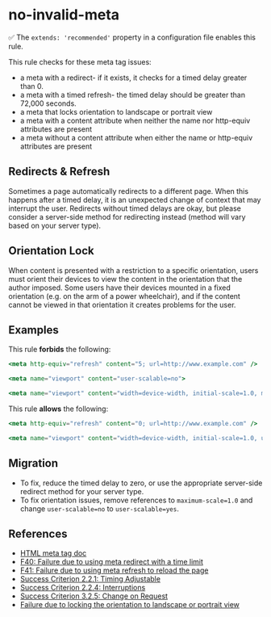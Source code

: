 # no-invalid-meta

✅ The `extends: 'recommended'` property in a configuration file enables this rule.

This rule checks for these meta tag issues:

- a meta with a redirect- if it exists, it checks for a timed delay greater than 0.
- a meta with a timed refresh- the timed delay should be greater than 72,000 seconds.
- a meta that locks orientation to landscape or portrait view
- a meta with a content attribute when neither the name nor http-equiv attributes are present
- a meta without a content attribute when either the name or http-equiv attributes are present

## Redirects & Refresh

Sometimes a page automatically redirects to a different page. When this happens after a timed delay, it is an unexpected change of context that may interrupt the user. Redirects without timed delays are okay, but please consider a server-side method for redirecting instead (method will vary based on your server type).

## Orientation Lock

When content is presented with a restriction to a specific orientation, users must orient their devices to view the content in the orientation that the author imposed. Some users have their devices mounted in a fixed orientation (e.g. on the arm of a power wheelchair), and if the content cannot be viewed in that orientation it creates problems for the user.

## Examples

This rule **forbids** the following:

```hbs
<meta http-equiv="refresh" content="5; url=http://www.example.com" />
```

```hbs
<meta name="viewport" content="user-scalable=no">
```

```hbs
<meta name="viewport" content="width=device-width, initial-scale=1.0, maximum-scale=1.0">
```

This rule **allows** the following:

```hbs
<meta http-equiv="refresh" content="0; url=http://www.example.com" />
```

```hbs
<meta name="viewport" content="width=device-width, initial-scale=1.0, user-scalable=yes">
```

## Migration

- To fix, reduce the timed delay to zero, or use the appropriate server-side redirect method for your server type.
- To fix orientation issues, remove references to `maximum-scale=1.0` and change `user-scalable=no` to `user-scalable=yes`.

## References

- [HTML meta tag doc](https://www.w3schools.com/tags/tag_meta.asp)
- [F40: Failure due to using meta redirect with a time limit](https://www.w3.org/WAI/WCAG21/Techniques/failures/F40)
- [F41: Failure due to using meta refresh to reload the page](https://www.w3.org/WAI/WCAG21/Techniques/failures/F41)
- [Success Criterion 2.2.1: Timing Adjustable](https://www.w3.org/WAI/WCAG21/Understanding/timing-adjustable)
- [Success Criterion 2.2.4: Interruptions](https://www.w3.org/WAI/WCAG21/Understanding/interruptions)
- [Success Criterion 3.2.5: Change on Request](https://www.w3.org/WAI/WCAG21/Understanding/change-on-request)
- [Failure due to locking the orientation to landscape or portrait view](https://www.w3.org/WAI/WCAG21/Techniques/failures/F97)
